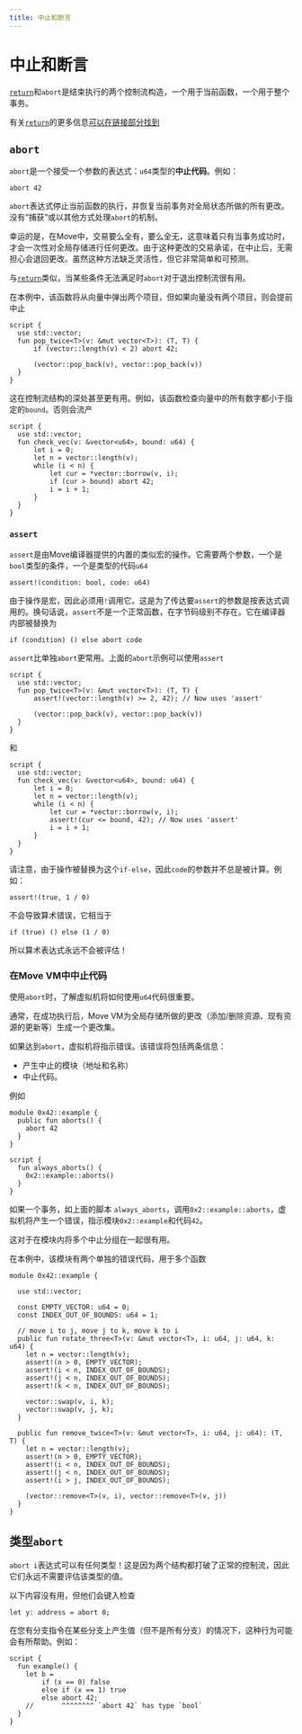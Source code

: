 ```yaml
---
title: 中止和断言
---
```

# 中止和断言

[`return`](https://aptos.guide/en/build/smart-contracts/book/functions)和`abort`是结束执行的两个控制流构造，一个用于当前函数，一个用于整个事务。

有关[`return`](https://aptos.guide/en/build/smart-contracts/book/functions)的更多信息[可以在链接部分找到](https://aptos.guide/en/build/smart-contracts/book/functions)

## `abort`[](https://aptos.guide/en/build/smart-contracts/book/abort-and-assert#abort)

`abort`是一个接受一个参数的表达式：`u64`类型的**中止代码**。例如：

```
abort 42
```

`abort`表达式停止当前函数的执行，并恢复当前事务对全局状态所做的所有更改。没有“捕获”或以其他方式处理`abort`的机制。

幸运的是，在Move中，交易要么全有，要么全无，这意味着只有当事务成功时，才会一次性对全局存储进行任何更改。由于这种更改的交易承诺，在中止后，无需担心会退回更改。虽然这种方法缺乏灵活性，但它非常简单和可预测。

与[`return`](https://aptos.guide/en/build/smart-contracts/book/functions)类似，当某些条件无法满足时`abort`对于退出控制流很有用。

在本例中，该函数将从向量中弹出两个项目，但如果向量没有两个项目，则会提前中止

```
script {
  use std::vector;
  fun pop_twice<T>(v: &mut vector<T>): (T, T) {
      if (vector::length(v) < 2) abort 42;
 
      (vector::pop_back(v), vector::pop_back(v))
  }
}
```

这在控制流结构的深处甚至更有用。例如，该函数检查向量中的所有数字都小于指定的`bound`。否则会流产

```
script {
  use std::vector;
  fun check_vec(v: &vector<u64>, bound: u64) {
      let i = 0;
      let n = vector::length(v);
      while (i < n) {
          let cur = *vector::borrow(v, i);
          if (cur > bound) abort 42;
          i = i + 1;
      }
  }
}
```

### `assert`[](https://aptos.guide/en/build/smart-contracts/book/abort-and-assert#assert)

`assert`是由Move编译器提供的内置的类似宏的操作。它需要两个参数，一个是`bool`类型的条件，一个是类型的代码`u64`

```
assert!(condition: bool, code: u64)
```

由于操作是宏，因此必须用`!`调用它。这是为了传达要`assert`的参数是按表达式调用的。换句话说，`assert`不是一个正常函数，在字节码级别不存在。它在编译器内部被替换为

```
if (condition) () else abort code
```

`assert`比单独`abort`更常用。上面的`abort`示例可以使用`assert`

```
script {
  use std::vector;
  fun pop_twice<T>(v: &mut vector<T>): (T, T) {
      assert!(vector::length(v) >= 2, 42); // Now uses 'assert'
 
      (vector::pop_back(v), vector::pop_back(v))
  }
}
```

和

```
script {
  use std::vector;
  fun check_vec(v: &vector<u64>, bound: u64) {
      let i = 0;
      let n = vector::length(v);
      while (i < n) {
          let cur = *vector::borrow(v, i);
          assert!(cur <= bound, 42); // Now uses 'assert'
          i = i + 1;
      }
  }
}
```

请注意，由于操作被替换为这个`if-else`，因此`code`的参数并不总是被计算。例如：

```
assert!(true, 1 / 0)
```

不会导致算术错误，它相当于

```
if (true) () else (1 / 0)
```

所以算术表达式永远不会被评估！

### 在Move VM中中止代码[](https://aptos.guide/en/build/smart-contracts/book/abort-and-assert#abort-codes-in-the-move-vm)

使用`abort`时，了解虚拟机将如何使用`u64`代码很重要。

通常，在成功执行后，Move VM为全局存储所做的更改（添加/删除资源、现有资源的更新等）生成一个更改集。

如果达到`abort`，虚拟机将指示错误。该错误将包括两条信息：

- 产生中止的模块（地址和名称）
- 中止代码。

例如

```
module 0x42::example {
  public fun aborts() {
    abort 42
  }
}
 
script {
  fun always_aborts() {
    0x2::example::aborts()
  }
}
```

如果一个事务，如上面的脚本 `always_aborts`，调用`0x2::example::aborts`，虚拟机将产生一个错误，指示模块`0x2::example`和代码`42`。

这对于在模块内将多个中止分组在一起很有用。

在本例中，该模块有两个单独的错误代码，用于多个函数

```
module 0x42::example {
 
  use std::vector;
 
  const EMPTY_VECTOR: u64 = 0;
  const INDEX_OUT_OF_BOUNDS: u64 = 1;
 
  // move i to j, move j to k, move k to i
  public fun rotate_three<T>(v: &mut vector<T>, i: u64, j: u64, k: u64) {
    let n = vector::length(v);
    assert!(n > 0, EMPTY_VECTOR);
    assert!(i < n, INDEX_OUT_OF_BOUNDS);
    assert!(j < n, INDEX_OUT_OF_BOUNDS);
    assert!(k < n, INDEX_OUT_OF_BOUNDS);
 
    vector::swap(v, i, k);
    vector::swap(v, j, k);
  }
 
  public fun remove_twice<T>(v: &mut vector<T>, i: u64, j: u64): (T, T) {
    let n = vector::length(v);
    assert!(n > 0, EMPTY_VECTOR);
    assert!(i < n, INDEX_OUT_OF_BOUNDS);
    assert!(j < n, INDEX_OUT_OF_BOUNDS);
    assert!(i > j, INDEX_OUT_OF_BOUNDS);
 
    (vector::remove<T>(v, i), vector::remove<T>(v, j))
  }
}
```

## 类型`abort`[](https://aptos.guide/en/build/smart-contracts/book/abort-and-assert#the-type-of-abort)

`abort i`表达式可以有任何类型！这是因为两个结构都打破了正常的控制流，因此它们永远不需要评估该类型的值。

以下内容没有用，但他们会键入检查

```
let y: address = abort 0;
```

在您有分支指令在某些分支上产生值（但不是所有分支）的情况下，这种行为可能会有所帮助。例如：

```
script {
  fun example() {
    let b =
        if (x == 0) false
        else if (x == 1) true
        else abort 42;
    //       ^^^^^^^^ `abort 42` has type `bool`
  }
}
```